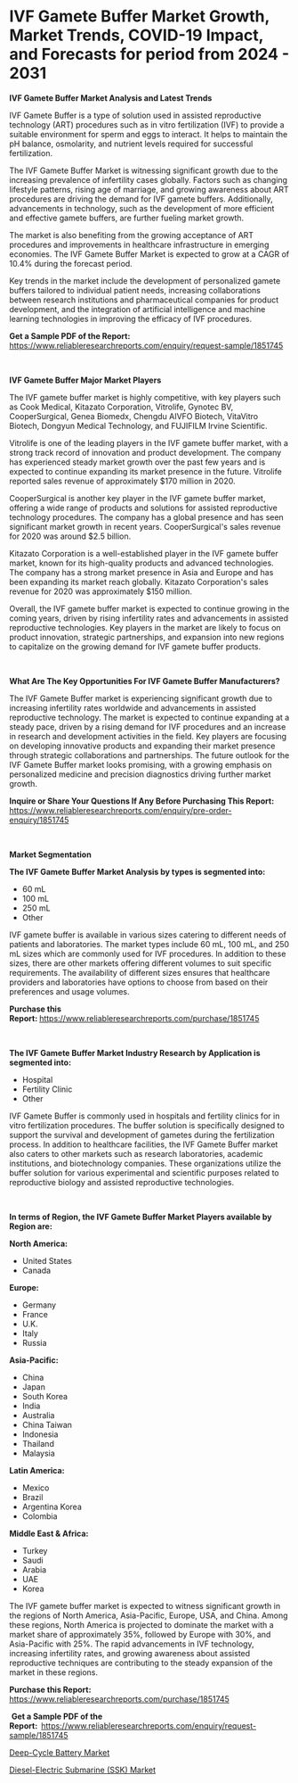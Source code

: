 <p><h1>IVF Gamete Buffer Market Growth, Market Trends, COVID-19 Impact, and Forecasts for period from 2024 - 2031</h1></p><p><strong>IVF Gamete Buffer Market Analysis and Latest Trends</strong></p>
<p><p>IVF Gamete Buffer is a type of solution used in assisted reproductive technology (ART) procedures such as in vitro fertilization (IVF) to provide a suitable environment for sperm and eggs to interact. It helps to maintain the pH balance, osmolarity, and nutrient levels required for successful fertilization.</p><p>The IVF Gamete Buffer Market is witnessing significant growth due to the increasing prevalence of infertility cases globally. Factors such as changing lifestyle patterns, rising age of marriage, and growing awareness about ART procedures are driving the demand for IVF gamete buffers. Additionally, advancements in technology, such as the development of more efficient and effective gamete buffers, are further fueling market growth.</p><p>The market is also benefiting from the growing acceptance of ART procedures and improvements in healthcare infrastructure in emerging economies. The IVF Gamete Buffer Market is expected to grow at a CAGR of 10.4% during the forecast period.</p><p>Key trends in the market include the development of personalized gamete buffers tailored to individual patient needs, increasing collaborations between research institutions and pharmaceutical companies for product development, and the integration of artificial intelligence and machine learning technologies in improving the efficacy of IVF procedures.</p></p>
<p><strong>Get a Sample PDF of the Report:&nbsp;</strong> <a href="https://www.reliableresearchreports.com/enquiry/request-sample/1851745">https://www.reliableresearchreports.com/enquiry/request-sample/1851745</a></p>
<p>&nbsp;</p>
<p><strong>IVF Gamete Buffer Major Market Players</strong></p>
<p><p>The IVF gamete buffer market is highly competitive, with key players such as Cook Medical, Kitazato Corporation, Vitrolife, Gynotec BV, CooperSurgical, Genea Biomedx, Chengdu AIVFO Biotech, VitaVitro Biotech, Dongyun Medical Technology, and FUJIFILM Irvine Scientific. </p><p>Vitrolife is one of the leading players in the IVF gamete buffer market, with a strong track record of innovation and product development. The company has experienced steady market growth over the past few years and is expected to continue expanding its market presence in the future. Vitrolife reported sales revenue of approximately $170 million in 2020.</p><p>CooperSurgical is another key player in the IVF gamete buffer market, offering a wide range of products and solutions for assisted reproductive technology procedures. The company has a global presence and has seen significant market growth in recent years. CooperSurgical's sales revenue for 2020 was around $2.5 billion.</p><p>Kitazato Corporation is a well-established player in the IVF gamete buffer market, known for its high-quality products and advanced technologies. The company has a strong market presence in Asia and Europe and has been expanding its market reach globally. Kitazato Corporation's sales revenue for 2020 was approximately $150 million.</p><p>Overall, the IVF gamete buffer market is expected to continue growing in the coming years, driven by rising infertility rates and advancements in assisted reproductive technologies. Key players in the market are likely to focus on product innovation, strategic partnerships, and expansion into new regions to capitalize on the growing demand for IVF gamete buffer products.</p></p>
<p>&nbsp;</p>
<p><strong>What Are The Key Opportunities For IVF Gamete Buffer Manufacturers?</strong></p>
<p><p>The IVF Gamete Buffer market is experiencing significant growth due to increasing infertility rates worldwide and advancements in assisted reproductive technology. The market is expected to continue expanding at a steady pace, driven by a rising demand for IVF procedures and an increase in research and development activities in the field. Key players are focusing on developing innovative products and expanding their market presence through strategic collaborations and partnerships. The future outlook for the IVF Gamete Buffer market looks promising, with a growing emphasis on personalized medicine and precision diagnostics driving further market growth.</p></p>
<p><strong>Inquire or Share Your Questions If Any Before Purchasing This Report:</strong> <a href="https://www.reliableresearchreports.com/enquiry/pre-order-enquiry/1851745">https://www.reliableresearchreports.com/enquiry/pre-order-enquiry/1851745</a></p>
<p>&nbsp;</p>
<p><strong>Market Segmentation</strong></p>
<p><strong>The IVF Gamete Buffer Market Analysis by types is segmented into:</strong></p>
<p><ul><li>60 mL</li><li>100 mL</li><li>250 mL</li><li>Other</li></ul></p>
<p><p>IVF gamete buffer is available in various sizes catering to different needs of patients and laboratories. The market types include 60 mL, 100 mL, and 250 mL sizes which are commonly used for IVF procedures. In addition to these sizes, there are other markets offering different volumes to suit specific requirements. The availability of different sizes ensures that healthcare providers and laboratories have options to choose from based on their preferences and usage volumes.</p></p>
<p><strong>Purchase this Report:&nbsp;</strong><a href="https://www.reliableresearchreports.com/purchase/1851745">https://www.reliableresearchreports.com/purchase/1851745</a></p>
<p>&nbsp;</p>
<p><strong>The IVF Gamete Buffer Market Industry Research by Application is segmented into:</strong></p>
<p><ul><li>Hospital</li><li>Fertility Clinic</li><li>Other</li></ul></p>
<p><p>IVF Gamete Buffer is commonly used in hospitals and fertility clinics for in vitro fertilization procedures. The buffer solution is specifically designed to support the survival and development of gametes during the fertilization process. In addition to healthcare facilities, the IVF Gamete Buffer market also caters to other markets such as research laboratories, academic institutions, and biotechnology companies. These organizations utilize the buffer solution for various experimental and scientific purposes related to reproductive biology and assisted reproductive technologies.</p></p>
<p>&nbsp;</p>
<p><strong>In terms of Region, the IVF Gamete Buffer Market Players available by Region are:</strong></p>
<p>
    <p> <strong> North America: </strong>
        <ul>
            <li>United States</li>
            <li>Canada</li>
        </ul>
        </p> 
    <p> <strong> Europe: </strong>
        <ul>
            <li>Germany</li>
            <li>France</li>
            <li>U.K.</li>
            <li>Italy</li>
            <li>Russia</li>
        </ul>
        </p> 
    <p> <strong> Asia-Pacific: </strong>
        <ul>
            <li>China</li>
            <li>Japan</li>
            <li>South Korea</li>
            <li>India</li>
            <li>Australia</li>
            <li>China Taiwan</li>
            <li>Indonesia</li>
            <li>Thailand</li>
            <li>Malaysia</li>
        </ul>
        </p> 
    <p> <strong> Latin America: </strong>
        <ul>
            <li>Mexico</li>
            <li>Brazil</li>
            <li>Argentina Korea</li>
            <li>Colombia</li>
        </ul>
        </p> 
    <p> <strong> Middle East & Africa: </strong>
        <ul>
            <li>Turkey</li>
            <li>Saudi</li>
            <li>Arabia</li>
            <li>UAE</li>
            <li>Korea</li>
        </ul>
    </p>
    </p>
<p><p>The IVF gamete buffer market is expected to witness significant growth in the regions of North America, Asia-Pacific, Europe, USA, and China. Among these regions, North America is projected to dominate the market with a market share of approximately 35%, followed by Europe with 30%, and Asia-Pacific with 25%. The rapid advancements in IVF technology, increasing infertility rates, and growing awareness about assisted reproductive techniques are contributing to the steady expansion of the market in these regions.</p></p>
<p><strong>Purchase this Report: </strong><a href="https://www.reliableresearchreports.com/purchase/1851745">https://www.reliableresearchreports.com/purchase/1851745</a></p>
<p>&nbsp;<strong>Get a Sample PDF of the Report:&nbsp;&nbsp;</strong><a href="https://www.reliableresearchreports.com/enquiry/request-sample/1851745">https://www.reliableresearchreports.com/enquiry/request-sample/1851745</a></p>
<p><strong></strong></p>
<p><p><a href="https://issuu.com/reportprime-2/docs/deep-cycle-battery-market-size-2030.pptx">Deep-Cycle Battery Market</a></p><p><a href="https://issuu.com/reportprime-2/docs/diesel-electric-submarine-ssk-market-size-2030.ppt">Diesel-Electric Submarine (SSK) Market</a></p></p>